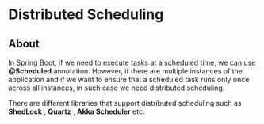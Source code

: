# Distributed Scheduling

## About

In Spring Boot, if we need to execute tasks at a scheduled time, we can use **@Scheduled** annotation. However, if there are multiple instances of the application and if we want to ensure that a scheduled task runs only once across all instances, in such case we need distributed scheduling.

There are different libraries that support distributed scheduling such as **ShedLock** , **Quartz** , **Akka Scheduler** etc.
